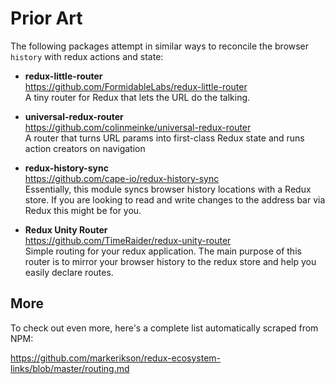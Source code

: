 # Prior Art

The following packages attempt in similar ways to reconcile the browser `history` with redux actions and state:

- **redux-little-router**  
https://github.com/FormidableLabs/redux-little-router  
A tiny router for Redux that lets the URL do the talking.


- **universal-redux-router**  
https://github.com/colinmeinke/universal-redux-router  
A router that turns URL params into first-class Redux state and runs action creators on navigation


- **redux-history-sync**  
https://github.com/cape-io/redux-history-sync  
Essentially, this module syncs browser history locations with a Redux store. If you are looking to read and write changes to the address bar via Redux this might be for you.

- **Redux Unity Router**  
https://github.com/TimeRaider/redux-unity-router  
Simple routing for your redux application.  The main purpose of this router is to mirror your browser history to the redux store and help you easily declare routes.


## More
To check out even more, here's a complete list automatically scraped from NPM:

https://github.com/markerikson/redux-ecosystem-links/blob/master/routing.md
  